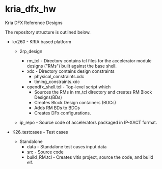 # kria_dfx_hw
Kria DFX Reference Designs

The repository structure is outlined below. 

* kv260 - KRIA based platform
	* 2rp_design
		* rm_tcl - Directory contains tcl files for the accelerator module designs ("RMs") built against the base shell.
		* xdc - Directory contains design constraints
			* physical_constraints.xdc
			* timing_constraints.xdc
		* opendfx_shell.tcl - Top-level script which 
			* Sources the RMs in rm_tcl directory and creates RM Block Designs(BDs)
			* Creates Block Design containers (BDCs)
			* Adds RM BDs to BDCs
			* Creates DFx configurations.

	* ip_repo - Source code of accelerators packaged in IP-XACT format.

* K26_testcases - Test cases
	* Standalone
		* data - Standalone test cases input data
		* src - Source code
		* build_RM.tcl - Creates vitis project, source the code, and build elf. 

